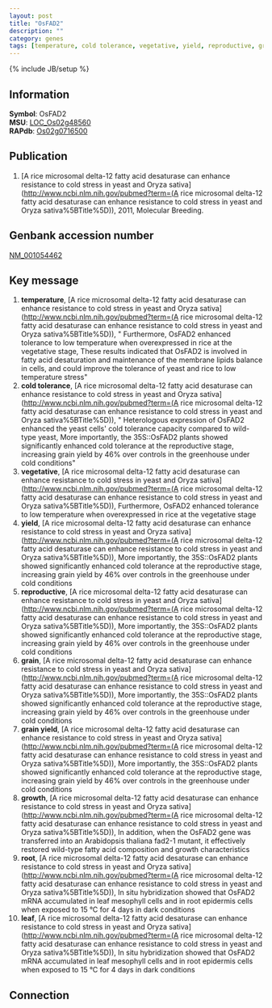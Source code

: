 ```yaml
---
layout: post
title: "OsFAD2"
description: ""
category: genes
tags: [temperature, cold tolerance, vegetative, yield, reproductive, grain, grain yield, growth, root, leaf]
---
```

{% include JB/setup %}

## Information
__Symbol__: OsFAD2  
__MSU__: [LOC_Os02g48560](http://rice.plantbiology.msu.edu/cgi-bin/ORF_infopage.cgi?orf=LOC_Os02g48560)  
__RAPdb__: [Os02g0716500](http://rapdb.dna.affrc.go.jp/viewer/gbrowse_details/irgsp1?name=Os02g0716500)  

## Publication
1. [A rice microsomal delta-12 fatty acid desaturase can enhance resistance to cold stress in yeast and Oryza sativa](http://www.ncbi.nlm.nih.gov/pubmed?term=(A rice microsomal delta-12 fatty acid desaturase can enhance resistance to cold stress in yeast and Oryza sativa%5BTitle%5D)), 2011, Molecular Breeding.

## Genbank accession number
[NM_001054462](http://www.ncbi.nlm.nih.gov/nuccore/NM_001054462)

## Key message
1. __temperature__, [A rice microsomal delta-12 fatty acid desaturase can enhance resistance to cold stress in yeast and Oryza sativa](http://www.ncbi.nlm.nih.gov/pubmed?term=(A rice microsomal delta-12 fatty acid desaturase can enhance resistance to cold stress in yeast and Oryza sativa%5BTitle%5D)), " Furthermore, OsFAD2 enhanced tolerance to low temperature when overexpressed in rice at the vegetative stage, These results indicated that OsFAD2 is involved in fatty acid desaturation and maintenance of the membrane lipids balance in cells, and could improve the tolerance of yeast and rice to low temperature stress"
2. __cold tolerance__, [A rice microsomal delta-12 fatty acid desaturase can enhance resistance to cold stress in yeast and Oryza sativa](http://www.ncbi.nlm.nih.gov/pubmed?term=(A rice microsomal delta-12 fatty acid desaturase can enhance resistance to cold stress in yeast and Oryza sativa%5BTitle%5D)), " Heterologous expression of OsFAD2 enhanced the yeast cells' cold tolerance capacity compared to wild-type yeast, More importantly, the 35S::OsFAD2 plants showed significantly enhanced cold tolerance at the reproductive stage, increasing grain yield by 46% over controls in the greenhouse under cold conditions"
3. __vegetative__, [A rice microsomal delta-12 fatty acid desaturase can enhance resistance to cold stress in yeast and Oryza sativa](http://www.ncbi.nlm.nih.gov/pubmed?term=(A rice microsomal delta-12 fatty acid desaturase can enhance resistance to cold stress in yeast and Oryza sativa%5BTitle%5D)),  Furthermore, OsFAD2 enhanced tolerance to low temperature when overexpressed in rice at the vegetative stage
4. __yield__, [A rice microsomal delta-12 fatty acid desaturase can enhance resistance to cold stress in yeast and Oryza sativa](http://www.ncbi.nlm.nih.gov/pubmed?term=(A rice microsomal delta-12 fatty acid desaturase can enhance resistance to cold stress in yeast and Oryza sativa%5BTitle%5D)),  More importantly, the 35S::OsFAD2 plants showed significantly enhanced cold tolerance at the reproductive stage, increasing grain yield by 46% over controls in the greenhouse under cold conditions
5. __reproductive__, [A rice microsomal delta-12 fatty acid desaturase can enhance resistance to cold stress in yeast and Oryza sativa](http://www.ncbi.nlm.nih.gov/pubmed?term=(A rice microsomal delta-12 fatty acid desaturase can enhance resistance to cold stress in yeast and Oryza sativa%5BTitle%5D)),  More importantly, the 35S::OsFAD2 plants showed significantly enhanced cold tolerance at the reproductive stage, increasing grain yield by 46% over controls in the greenhouse under cold conditions
6. __grain__, [A rice microsomal delta-12 fatty acid desaturase can enhance resistance to cold stress in yeast and Oryza sativa](http://www.ncbi.nlm.nih.gov/pubmed?term=(A rice microsomal delta-12 fatty acid desaturase can enhance resistance to cold stress in yeast and Oryza sativa%5BTitle%5D)),  More importantly, the 35S::OsFAD2 plants showed significantly enhanced cold tolerance at the reproductive stage, increasing grain yield by 46% over controls in the greenhouse under cold conditions
7. __grain yield__, [A rice microsomal delta-12 fatty acid desaturase can enhance resistance to cold stress in yeast and Oryza sativa](http://www.ncbi.nlm.nih.gov/pubmed?term=(A rice microsomal delta-12 fatty acid desaturase can enhance resistance to cold stress in yeast and Oryza sativa%5BTitle%5D)),  More importantly, the 35S::OsFAD2 plants showed significantly enhanced cold tolerance at the reproductive stage, increasing grain yield by 46% over controls in the greenhouse under cold conditions
8. __growth__, [A rice microsomal delta-12 fatty acid desaturase can enhance resistance to cold stress in yeast and Oryza sativa](http://www.ncbi.nlm.nih.gov/pubmed?term=(A rice microsomal delta-12 fatty acid desaturase can enhance resistance to cold stress in yeast and Oryza sativa%5BTitle%5D)),  In addition, when the OsFAD2 gene was transferred into an Arabidopsis thaliana fad2-1 mutant, it effectively restored wild-type fatty acid composition and growth characteristics
9. __root__, [A rice microsomal delta-12 fatty acid desaturase can enhance resistance to cold stress in yeast and Oryza sativa](http://www.ncbi.nlm.nih.gov/pubmed?term=(A rice microsomal delta-12 fatty acid desaturase can enhance resistance to cold stress in yeast and Oryza sativa%5BTitle%5D)),  In situ hybridization showed that OsFAD2 mRNA accumulated in leaf mesophyll cells and in root epidermis cells when exposed to 15 °C for 4 days in dark conditions
10. __leaf__, [A rice microsomal delta-12 fatty acid desaturase can enhance resistance to cold stress in yeast and Oryza sativa](http://www.ncbi.nlm.nih.gov/pubmed?term=(A rice microsomal delta-12 fatty acid desaturase can enhance resistance to cold stress in yeast and Oryza sativa%5BTitle%5D)),  In situ hybridization showed that OsFAD2 mRNA accumulated in leaf mesophyll cells and in root epidermis cells when exposed to 15 °C for 4 days in dark conditions

## Connection



